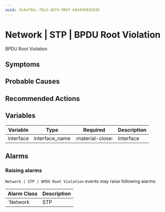 ```yaml
---
uuid: 414ef94c-78a3-4b74-98bf-b64449925036
---
```

# Network | STP | BPDU Root Violation

BPDU Root Violation

## Symptoms

## Probable Causes

## Recommended Actions

## Variables

Variable | Type | Required | Description
--- | --- | --- | ---
interface | interface_name | :material-close: | Interface

## Alarms

### Raising alarms

`Network | STP | BPDU Root Violation` events may raise following alarms:

Alarm Class | Description
--- | ---
`Network | STP | Root Guard Violation` | dispose
